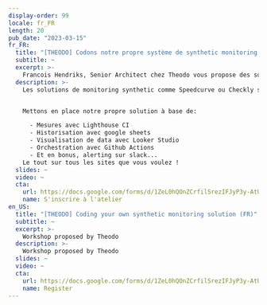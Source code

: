 ```yaml
---
display-order: 99
locale: fr_FR
length: 20
pub_date: "2023-03-15"
fr_FR:
  title: "[THEODO] Codons notre propre système de synthetic monitoring !"
  subtitle: ~
  excerpt: >-
    Francois Hendriks, Senior Architect chez Theodo vous propose des solutions peu chères et évolutives pour remplacer Speedcurve ou Checkly.
  description: >-
    Les solutions de monitoring synthetic comme Speedcurve ou Checkly sont absolument nécessaires pour suivre dans la durée les performances de votre site web. Pour des petites structures, ces outils sont sonvent trop limités ou trop chers.


    Mettons en place notre propre solution à base de:

      - Mesures avec Lighthouse CI
      - Historisation avec google sheets
      - Visualisation de data avec Looker Studio
      - Orchestration avec Github Actions
      - Et en bonus, alerting sur slack...
    Le tout sur tous les sites que vous voulez !
  slides: ~
  video: ~
  cta:
    url: https://docs.google.com/forms/d/1ZeL0hQOnZCrfilSrezIFJyP3y-AtUtvp7YHzQ0flijw/edit
    name: S'inscrire à l'atelier
en_US:
  title: "[THEODO] Coding your own synthetic monitoring solution (FR)"
  subtitle: ~
  excerpt: >-
    Workshop proposed by Theodo
  description: >-
    Workshop proposed by Theodo
  slides: ~
  video: ~
  cta:
    url: https://docs.google.com/forms/d/1ZeL0hQOnZCrfilSrezIFJyP3y-AtUtvp7YHzQ0flijw/edit
    name: Register
---
```

